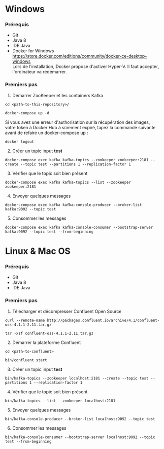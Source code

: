 # Windows
### Prérequis
* Git
* Java 8
* IDE Java
* Docker for Windows https://store.docker.com/editions/community/docker-ce-desktop-windows<br>
Lors de l'installation, Docker propose d'activer Hyper-V. Il faut accepter, l'ordinateur va redémarrer.

### Premiers pas
1. Démarrer ZooKeeper et les containers Kafka

`cd <path-to-this-repository>/`

`docker-compose up -d`

Si vous avez une erreur d'authorisation sur la récupération des images, votre token à Docker Hub à sûrement expiré, tapez la commande suivante avant de refaire un docker-compose up :

`docker logout`

2. Créer un topic input **test**

`docker-compose exec kafka kafka-topics --zookeeper zookeeper:2181 --create --topic test --partitions 1 --replication-factor 1`

3. Vérifier que le topic soit bien présent

`docker-compose exec kafka kafka-topics --list --zookeeper zookeeper:2181`

4. Envoyer quelques messages

`docker-compose exec kafka kafka-console-producer --broker-list kafka:9092 --topic test`

5. Consommer les messages

`docker-compose exec kafka kafka-console-consumer --bootstrap-server kafka:9092 --topic test --from-beginning`

# Linux & Mac OS
### Prérequis
* Git
* Java 8
* IDE Java

### Premiers pas
1. Télécharger et décompresser Confluent Open Source

`curl --remote-name http://packages.confluent.io/archive/4.1/confluent-oss-4.1.1-2.11.tar.gz`

`tar -xzf confluent-oss-4.1.1-2.11.tar.gz`

2. Démarrer la plateforme Confluent

`cd <path-to-confluent>`

`bin/confluent start`

3. Créer un topic input **test**

`bin/kafka-topics --zookeeper localhost:2181 --create --topic test --partitions 1 --replication-factor 1`

4. Vérifier que le topic soit bien présent

`bin/kafka-topics --list --zookeeper localhost:2181`

5. Envoyer quelques messages

`bin/kafka-console-producer --broker-list localhost:9092 --topic test`

6. Consommer les messages

`bin/kafka-console-consumer --bootstrap-server localhost:9092 --topic test --from-beginning`

